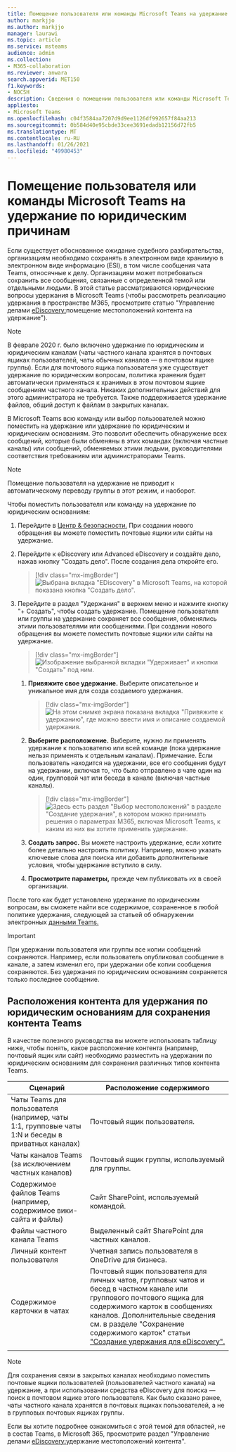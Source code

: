 ```yaml
---
title: Помещение пользователя или команды Microsoft Teams на удержание по юридическим причинам
author: markjjo
ms.author: markjjo
manager: laurawi
ms.topic: article
ms.service: msteams
audience: admin
ms.collection:
- M365-collaboration
ms.reviewer: anwara
search.appverid: MET150
f1.keywords:
- NOCSH
description: Сведения о помещении пользователя или команды Microsoft Teams на удержание по юридическим причинам с помощью Центра безопасности и соответствия требованиям, а также о том, что именно требуется удерживать в зависимости от требований к данным.
appliesto:
- Microsoft Teams
ms.openlocfilehash: c04f3584aa7207d9d9ee1126df992657f84aa213
ms.sourcegitcommit: 0b584d40e95cbde33cee3691edadb12156d72fb5
ms.translationtype: MT
ms.contentlocale: ru-RU
ms.lasthandoff: 01/26/2021
ms.locfileid: "49980453"
---
```

<a name="place-a-microsoft-teams-user-or-team-on-legal-hold"></a>Помещение пользователя или команды Microsoft Teams на удержание по юридическим причинам
==================================================

Если существует обоснованное ожидание судебного разбирательства, организациям необходимо сохранять в электронном виде хранимую в электронном виде информацию (ESI), в том числе сообщения чата Teams, относячные к делу. Организациям может потребоваться сохранить все сообщения, связанные с определенной темой или отдельными людьми. В этой статье рассматриваются юридические вопросы удержания в Microsoft Teams (чтобы рассмотреть реализацию удержания в пространстве M365, просмотрите статью "Управление делами [eDiscovery:](https://docs.microsoft.com/microsoft-365/compliance/ediscovery-cases#step-4-place-content-locations-on-hold)помещение местоположений контента на удержание").

> [!NOTE]
> В феврале 2020 г. было включено удержание по юридическим и юридическим каналам (чаты частного канала хранятся в почтовых ящиках пользователей, чаты обычных каналов — в почтовом ящике группы). Если для почтового ящика пользователя уже существует удержание по юридическим вопросам, политика хранения будет автоматически применяться к хранимых в этом почтовом ящике сообщениям частного канала. Никаких дополнительных действий для этого администратора не требуется. Также поддерживается удержание файлов, общий доступ к файлам в закрытых каналах.

В Microsoft Teams всю команду или выбор пользователей можно поместить на удержание или удержание по юридическим и юридическим основаниям. Это позволит обеспечить обнаружение всех сообщений, которые были обменяны в этих командах (включая частные каналы) или сообщений, обменяемых этими людьми, руководителями соответствия требованиям или администраторами Teams.

> [!NOTE]
> Помещение пользователя на удержание не приводит к автоматическому переводу группы в этот режим, и наоборот.

Чтобы поместить пользователя или команду на удержание по юридическим основаниям:

1. Перейдите в [Центр & безопасности.](https://go.microsoft.com/fwlink/?linkid=854628) При создании нового обращения вы можете поместить почтовые ящики или сайты на удержание.

2. Перейдите к eDiscovery или Advanced eDiscovery и создайте дело, нажав кнопку "Создать дело". После создания дела откройте его.

   > [!div class="mx-imgBorder"]
   > ![Выбрана вкладка "EDiscovery" в Microsoft Teams, на которой показана кнопка "Создать дело".](media/LegalHold1.png)

3. Перейдите в раздел "Удержания" в верхнем меню и нажмите кнопку "+ Создать", чтобы создать удержание. Помещение пользователя или группы на удержание сохраняет все сообщения, обменялись этими пользователями или сообщениями. При создании нового обращения вы можете поместить почтовые ящики или сайты на удержание.

   > [!div class="mx-imgBorder"]
   > ![Изображение выбранной вкладки "Удерживает" и кнопки "Создать" под ним.](media/LegalHold2.png)

   1. **Привяжите свое удержание.** Выберите описательное и уникальное имя для созда создаемого удержания.

      > [!div class="mx-imgBorder"]
      > ![На этом снимке экрана показана вкладка "Привяжите к удержанию", где можно ввести имя и описание создаемой удержания.](media/LegalHold3.png)

    2. **Выберите расположение.** Выберите, нужно ли применять удержание к пользователю или всей команде (пока удержание нельзя применять к отдельным каналам). Примечание. Если пользователь находится на удержании, все его сообщения будут на удержании, включая то, что было отправлено в чате один на один, групповой чат или беседа в канале (включая частные каналы).
  
       > [!div class="mx-imgBorder"]
       > ![Здесь есть раздел "Выбор местоположений" в разделе "Создание удержания", в котором можно принимать решения о параметрах M365, включая Microsoft Teams, к каким из них вы хотите применить удержание.](media/LegalHold4.png)

    3. **Создать запрос.** Вы можете настроить удержание, если хотите более детально настроить политику. Например, можно указать ключевые слова для поиска или добавить дополнительные условия, чтобы удержание вступило в силу.
    
    4. **Просмотрите параметры,** прежде чем публиковать их в своей организации.

После того как будет установлено удержание по юридическим вопросам, вы сможете найти все содержимое, сохраненное в любой политике удержания, следующей за статьей об обнаружении электронных [данными Teams.](eDiscovery-investigation.md)

> [!IMPORTANT]
> При удержании пользователя или группы все копии сообщений сохраняются. Например, если пользователь опубликовал сообщение в канале, а затем изменил его, при удержании обе копии сообщения сохраняются. Без удержания по юридическим основаниям сохраняется только последнее сообщение.

## <a name="content-locations-to-place-on-legal-hold-to-preserve-teams-content"></a>Расположения контента для удержания по юридическим основаниям для сохранения контента Teams

В качестве полезного руководства вы можете использовать таблицу ниже, чтобы понять, какое расположение контента (например, почтовый ящик или сайт) необходимо разместить на удержании по юридическим основаниям для сохранения различных типов контента Teams.

|Сценарий  |Расположение содержимого  |
|---------|---------|
|Чаты Teams для пользователя (например, чаты 1:1, групповые чаты 1:N и беседы в приватных каналах)     |Почтовый ящик пользователя.         |
|Чаты каналов Teams (за исключением частных каналов)    |Почтовый ящик группы, используемый для группы.         |
|Содержимое файлов Teams (например, содержимое вики-сайта и файлы)     |Сайт SharePoint, используемый командой.         |
|Файлы частного канала Teams     |Выделенный сайт SharePoint для частных каналов.     |
|Личный контент пользователя     |Учетная запись пользователя в OneDrive для бизнеса.         |
|Содержимое карточки в чатах|Почтовый ящик пользователя для личных чатов, групповых чатов и бесед в частном канале или группового почтового ящика для содержимого карток в сообщениях каналов. Дополнительные сведения см. в разделе "Сохранение содержимого карток" статьи ["Создание удержания для eDiscovery".](https://docs.microsoft.com/microsoft-365/compliance/create-ediscovery-holds#preserve-card-content)
||||

> [!NOTE]
> Для сохранения связи в закрытых каналах необходимо поместить почтовые ящики пользователей (пользователей частного канала) на удержание, а при использовании средства eDiscovery для поиска — поиск в почтовом ящике этого пользователя. Как было сказано ранее, чаты частного канала хранятся в почтовых ящиках пользователей, а не в групповых почтовых ящиках группы.

Если вы хотите подробнее ознакомиться с этой темой для областей, не в состав Teams, в Microsoft 365, просмотрите раздел "Управление делами [eDiscovery:](https://docs.microsoft.com/microsoft-365/compliance/ediscovery-cases#step-4-place-content-locations-on-hold)удержание местоположений контента".
